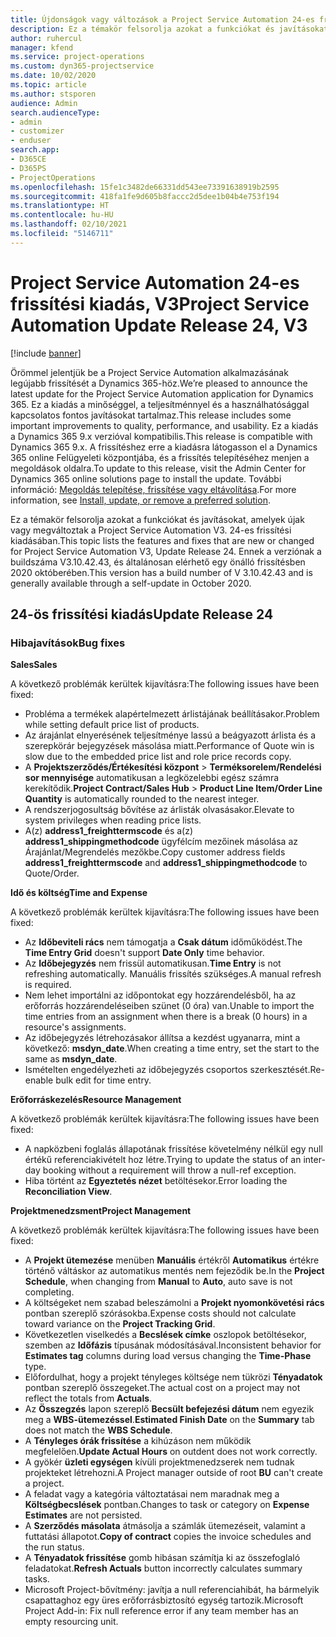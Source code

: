 ```yaml
---
title: Újdonságok vagy változások a Project Service Automation 24-es frissítési kiadásának V3 változatában
description: Ez a témakör felsorolja azokat a funkciókat és javításokat, amelyek elérhetők a Project Service Automation V3. 24-os frissítési kiadásában.
author: ruhercul
manager: kfend
ms.service: project-operations
ms.custom: dyn365-projectservice
ms.date: 10/02/2020
ms.topic: article
ms.author: stsporen
audience: Admin
search.audienceType:
- admin
- customizer
- enduser
search.app:
- D365CE
- D365PS
- ProjectOperations
ms.openlocfilehash: 15fe1c3482de66331dd543ee73391638919b2595
ms.sourcegitcommit: 418fa1fe9d605b8faccc2d5dee1b04b4e753f194
ms.translationtype: HT
ms.contentlocale: hu-HU
ms.lasthandoff: 02/10/2021
ms.locfileid: "5146711"
---
```

# <a name="project-service-automation-update-release-24-v3"></a><span data-ttu-id="30159-103">Project Service Automation 24-es frissítési kiadás, V3</span><span class="sxs-lookup"><span data-stu-id="30159-103">Project Service Automation Update Release 24, V3</span></span>

[!include [banner](../includes/psa-now-project-operations.md)]

<span data-ttu-id="30159-104">Örömmel jelentjük be a Project Service Automation alkalmazásának legújabb frissítését a Dynamics 365-höz.</span><span class="sxs-lookup"><span data-stu-id="30159-104">We’re pleased to announce the latest update for the Project Service Automation application for Dynamics 365.</span></span> <span data-ttu-id="30159-105">Ez a kiadás a minőséggel, a teljesítménnyel és a használhatósággal kapcsolatos fontos javításokat tartalmaz.</span><span class="sxs-lookup"><span data-stu-id="30159-105">This release includes some important improvements to quality, performance, and usability.</span></span> <span data-ttu-id="30159-106">Ez a kiadás a Dynamics 365 9.x verzióval kompatibilis.</span><span class="sxs-lookup"><span data-stu-id="30159-106">This release is compatible with Dynamics 365 9.x.</span></span> <span data-ttu-id="30159-107">A frissítéshez erre a kiadásra látogasson el a Dynamics 365 online Felügyeleti központjába, és a frissítés telepítéséhez menjen a megoldások oldalra.</span><span class="sxs-lookup"><span data-stu-id="30159-107">To update to this release, visit the Admin Center for Dynamics 365 online solutions page to install the update.</span></span> <span data-ttu-id="30159-108">További információ: [Megoldás telepítése, frissítése vagy eltávolítása](https://docs.microsoft.com/power-platform/admin/install-remove-preferred-solution).</span><span class="sxs-lookup"><span data-stu-id="30159-108">For more information, see [Install, update, or remove a preferred solution](https://docs.microsoft.com/power-platform/admin/install-remove-preferred-solution).</span></span>

<span data-ttu-id="30159-109">Ez a témakör felsorolja azokat a funkciókat és javításokat, amelyek újak vagy megváltoztak a Project Service Automation V3. 24-es frissítési kiadásában.</span><span class="sxs-lookup"><span data-stu-id="30159-109">This topic lists the features and fixes that are new or changed for Project Service Automation V3, Update Release 24.</span></span> <span data-ttu-id="30159-110">Ennek a verziónak a buildszáma V3.10.42.43, és általánosan elérhető egy önálló frissítésben 2020 októberében.</span><span class="sxs-lookup"><span data-stu-id="30159-110">This version has a build number of V 3.10.42.43 and is generally available through a self-update in October 2020.</span></span>

## <a name="update-release-24"></a><span data-ttu-id="30159-111">24-ös frissítési kiadás</span><span class="sxs-lookup"><span data-stu-id="30159-111">Update Release 24</span></span>

### <a name="bug-fixes"></a><span data-ttu-id="30159-112">Hibajavítások</span><span class="sxs-lookup"><span data-stu-id="30159-112">Bug fixes</span></span>

<span data-ttu-id="30159-113">**Sales**</span><span class="sxs-lookup"><span data-stu-id="30159-113">**Sales**</span></span>

<span data-ttu-id="30159-114">A következő problémák kerültek kijavításra:</span><span class="sxs-lookup"><span data-stu-id="30159-114">The following issues have been fixed:</span></span>

- <span data-ttu-id="30159-115">Probléma a termékek alapértelmezett árlistájának beállításakor.</span><span class="sxs-lookup"><span data-stu-id="30159-115">Problem while setting default price list of products.</span></span>
- <span data-ttu-id="30159-116">Az árajánlat elnyerésének teljesítménye lassú a beágyazott árlista és a szerepkörár bejegyzések másolása miatt.</span><span class="sxs-lookup"><span data-stu-id="30159-116">Performance of Quote win is slow due to the embedded price list and role price records copy.</span></span>
- <span data-ttu-id="30159-117">A **Projektszerződés/Értékesítési központ** > **Terméksorelem/Rendelési sor mennyisége** automatikusan a legközelebbi egész számra kerekítődik.</span><span class="sxs-lookup"><span data-stu-id="30159-117">**Project Contract/Sales Hub** > **Product Line Item/Order Line Quantity** is automatically rounded to the nearest integer.</span></span>
- <span data-ttu-id="30159-118">A rendszerjogosultság bővítése az árlisták olvasásakor.</span><span class="sxs-lookup"><span data-stu-id="30159-118">Elevate to system privileges when reading price lists.</span></span>
- <span data-ttu-id="30159-119">A(z) **address1_freighttermscode** és a(z) **address1_shippingmethodcode** ügyfélcím mezőinek másolása az Árajánlat/Megrendelés mezőkbe.</span><span class="sxs-lookup"><span data-stu-id="30159-119">Copy customer address fields **address1_freighttermscode** and **address1_shippingmethodcode** to Quote/Order.</span></span> 


<span data-ttu-id="30159-120">**Idő és költség**</span><span class="sxs-lookup"><span data-stu-id="30159-120">**Time and Expense**</span></span>

<span data-ttu-id="30159-121">A következő problémák kerültek kijavításra:</span><span class="sxs-lookup"><span data-stu-id="30159-121">The following issues have been fixed:</span></span>

- <span data-ttu-id="30159-122">Az **Időbeviteli rács** nem támogatja a **Csak dátum** időműködést.</span><span class="sxs-lookup"><span data-stu-id="30159-122">The **Time Entry Grid** doesn't support **Date Only** time behavior.</span></span>
- <span data-ttu-id="30159-123">Az **Időbejegyzés** nem frissül automatikusan.</span><span class="sxs-lookup"><span data-stu-id="30159-123">**Time Entry** is not refreshing automatically.</span></span> <span data-ttu-id="30159-124">Manuális frissítés szükséges.</span><span class="sxs-lookup"><span data-stu-id="30159-124">A manual refresh is required.</span></span>
- <span data-ttu-id="30159-125">Nem lehet importálni az időpontokat egy hozzárendelésből, ha az erőforrás hozzárendeléseiben szünet (0 óra) van.</span><span class="sxs-lookup"><span data-stu-id="30159-125">Unable to import the time entries from an assignment when there is a break (0 hours) in a resource's assignments.</span></span>
- <span data-ttu-id="30159-126">Az időbejegyzés létrehozásakor állítsa a kezdést ugyanarra, mint a következő: **msdyn_date**.</span><span class="sxs-lookup"><span data-stu-id="30159-126">When creating a time entry, set the start to the same as **msdyn_date**.</span></span>
- <span data-ttu-id="30159-127">Ismételten engedélyezheti az időbejegyzés csoportos szerkesztését.</span><span class="sxs-lookup"><span data-stu-id="30159-127">Re-enable bulk edit for time entry.</span></span>

<span data-ttu-id="30159-128">**Erőforráskezelés**</span><span class="sxs-lookup"><span data-stu-id="30159-128">**Resource Management**</span></span>

<span data-ttu-id="30159-129">A következő problémák kerültek kijavításra:</span><span class="sxs-lookup"><span data-stu-id="30159-129">The following issues have been fixed:</span></span>

- <span data-ttu-id="30159-130">A napközbeni foglalás állapotának frissítése követelmény nélkül egy null értékű referenciakivételt hoz létre.</span><span class="sxs-lookup"><span data-stu-id="30159-130">Trying to update the status of an inter-day booking without a requirement will throw a null-ref exception.</span></span>
- <span data-ttu-id="30159-131">Hiba történt az **Egyeztetés nézet** betöltésekor.</span><span class="sxs-lookup"><span data-stu-id="30159-131">Error loading the **Reconciliation View**.</span></span>


<span data-ttu-id="30159-132">**Projektmenedzsment**</span><span class="sxs-lookup"><span data-stu-id="30159-132">**Project Management**</span></span>

<span data-ttu-id="30159-133">A következő problémák kerültek kijavításra:</span><span class="sxs-lookup"><span data-stu-id="30159-133">The following issues have been fixed:</span></span>

- <span data-ttu-id="30159-134">A **Projekt ütemezése** menüben **Manuális** értékről **Automatikus** értékre történő váltáskor az automatikus mentés nem fejeződik be.</span><span class="sxs-lookup"><span data-stu-id="30159-134">In the **Project Schedule**, when changing from **Manual** to **Auto**, auto save is not completing.</span></span>
- <span data-ttu-id="30159-135">A költségeket nem szabad beleszámolni a **Projekt nyomonkövetési rács** pontban szereplő szórásokba.</span><span class="sxs-lookup"><span data-stu-id="30159-135">Expense costs should not calculate toward variance on the **Project Tracking Grid**.</span></span>
- <span data-ttu-id="30159-136">Következetlen viselkedés a **Becslések címke** oszlopok betöltésekor, szemben az **Időfázis** típusának módosításával.</span><span class="sxs-lookup"><span data-stu-id="30159-136">Inconsistent behavior for **Estimates tag** columns during load versus changing the **Time-Phase** type.</span></span>
- <span data-ttu-id="30159-137">Előfordulhat, hogy a projekt tényleges költsége nem tükrözi **Tényadatok** pontban szereplő összegeket.</span><span class="sxs-lookup"><span data-stu-id="30159-137">The actual cost on a project may not reflect the totals from **Actuals**.</span></span>
- <span data-ttu-id="30159-138">Az **Összegzés** lapon szereplő **Becsült befejezési dátum** nem egyezik meg a **WBS-ütemezéssel**.</span><span class="sxs-lookup"><span data-stu-id="30159-138">**Estimated Finish Date** on the **Summary** tab does not match the **WBS Schedule**.</span></span>
- <span data-ttu-id="30159-139">A **Tényleges órák frissítése** a kihúzáson nem működik megfelelően.</span><span class="sxs-lookup"><span data-stu-id="30159-139">**Update Actual Hours** on outdent does not work correctly.</span></span>
- <span data-ttu-id="30159-140">A gyökér **üzleti egységen** kívüli projektmenedzserek nem tudnak projekteket létrehozni.</span><span class="sxs-lookup"><span data-stu-id="30159-140">A Project manager outside of root **BU** can't create a project.</span></span>
- <span data-ttu-id="30159-141">A feladat vagy a kategória változtatásai nem maradnak meg a **Költségbecslések** pontban.</span><span class="sxs-lookup"><span data-stu-id="30159-141">Changes to task or category on **Expense Estimates** are not persisted.</span></span>
- <span data-ttu-id="30159-142">A **Szerződés másolata** átmásolja a számlák ütemezéseit, valamint a futtatási állapotot.</span><span class="sxs-lookup"><span data-stu-id="30159-142">**Copy of contract** copies the invoice schedules and the run status.</span></span>
- <span data-ttu-id="30159-143">A **Tényadatok frissítése** gomb hibásan számítja ki az összefoglaló feladatokat.</span><span class="sxs-lookup"><span data-stu-id="30159-143">**Refresh Actuals** button incorrectly calculates summary tasks.</span></span>
- <span data-ttu-id="30159-144">Microsoft Project-bővítmény: javítja a null referenciahibát, ha bármelyik csapattaghoz egy üres erőforrásbiztosító egység tartozik.</span><span class="sxs-lookup"><span data-stu-id="30159-144">Microsoft Project Add-in: Fix null reference error if any team member has an empty resourcing unit.</span></span>

